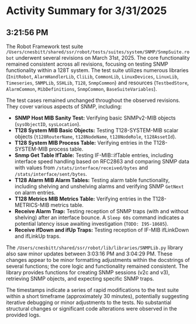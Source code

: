 # Activity Summary for 3/31/2025

## 3:21:56 PM
The Robot Framework test suite `/Users/cnesbitt/shared/ssr/robot/tests/suites/system/SNMP/SnmpSuite.robot` underwent several revisions on March 31st, 2025.  The core functionality remained consistent across all revisions, focusing on testing SNMP functionality within a 128T system.  The test suite utilizes numerous libraries (`InitRobot`, `AlarmHandlerLib`, `CliLib`, `CommonLib`, `LinuxDevices`, `LinuxLib`, `Timeseries`, `SNMPLib`, `SSHLib`, `T128`, `SnmpCommon`) and resources (`TestbedStore`, `AlarmCommon`, `MibDefinitions`, `SnmpCommon`, `BaseSuiteVariables`).

The test cases remained unchanged throughout the observed revisions. They cover various aspects of SNMP, including:

* **SNMP Host MIB Sanity Test:** Verifying basic SNMPv2-MIB objects (`sysObjectID`, `sysLocation`).
* **T128 System MIB Basic Objects:** Testing T128-SYSTEM-MIB scalar objects (`t128RouterName`, `t128NodeName`, `t128NodeRole`, `t128AssetId`).
* **T128 System MIB Process Table:**  Verifying entries in the T128-SYSTEM-MIB process table.
* **Snmp Get Table IfTable:** Testing IF-MIB::ifTable entries, including interface speed handling based on RFC2863 and comparing SNMP data with values from `/stats/interface/received/bytes` and `/stats/interface/sent/bytes`.
* **T128 Alarm MIB Alarm Tables:** Testing alarm table functionality, including shelving and unshelving alarms and verifying SNMP `GetNext` on alarm entries.
* **T128 Metrics MIB Metrics Table:**  Verifying entries in the T128-METRICS-MIB metrics table.
* **Receive Alarm Trap:** Testing reception of SNMP traps (with and without shelving) after an interface bounce.  A `Sleep 60s` command indicates a potential latency issue awaiting investigation (`TODO: I95-18685`).
* **Receive ifDown and ifUp Traps:** Testing reception of IF-MIB ifLinkDown and ifLinkUp traps.


The `/Users/cnesbitt/shared/ssr/robot/lib/libraries/SNMPLib.py` library also saw minor updates between 3:03:16 PM and 3:04:29 PM.  These changes appear to be minor formatting adjustments within the docstrings of several functions; the core logic and functionality remained consistent. The library provides functions for creating SNMP sessions (v2c and v3), retrieving SNMP objects, and expecting specific SNMP traps.


The timestamps indicate a series of rapid modifications to the test suite within a short timeframe (approximately 30 minutes), potentially suggesting iterative debugging or minor adjustments to the tests. No substantial structural changes or significant code alterations were observed in the provided logs.
